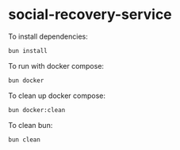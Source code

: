 # social-recovery-service

To install dependencies:

```bash
bun install
```

To run with docker compose:

```bash
bun docker
```

To clean up docker compose:

```bash
bun docker:clean
```


To clean bun:
```bash
bun clean
```

